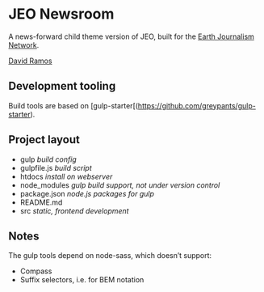 # JEO Newsroom

A news-forward child theme version of JEO, built for the [Earth Journalism Network](http://earthjournalism.net/).

[David Ramos](http://imaginaryterrain.com/)

## Development tooling

Build tools are based on [gulp-starter[(https://github.com/greypants/gulp-starter).

## Project layout

- gulp _build config_- gulpfile.js _build script_- htdocs _install on webserver_- node_modules _gulp build support, not under version control_- package.json _node.js packages for gulp_- README.md- src _static, frontend development_

## Notes

The gulp tools depend on node-sass, which doesn’t support:
- Compass
- Suffix selectors, i.e. for BEM notation


